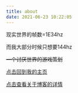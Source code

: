 ```yaml
---
title: about
date: 2021-06-23 10:22:05
---
```

现实世界的帧数=1E34hz

而我大部分时候只想要144hz

 ~~一个讨厌世界的游戏策划~~

[点击回到我的主页](https://jianzou.art/)

[点击查看关于博客的详情](https://jianzou.art/2021/06/25/aboutMySite/)